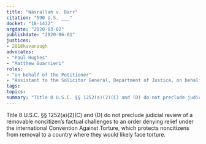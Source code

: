 ```yaml
---
title: "Nasrallah v. Barr"
citation: "590 U.S. ___"
docket: "18-1432"
argdate: "2020-03-02"
publishdate: "2020-06-01"
justices:
- 2018kavanaugh
advocates:
- "Paul Hughes"
- "Matthew Guarnieri"
roles:
- "on behalf of the Petitioner"
- "Assistant to the Solicitor General, Department of Justice, on behalf of the Respondent"
tags:
topics:
summary: "Title 8 U.S.C. §§ 1252(a)(2)(C) and (D) do not preclude judicial review of a removable noncitizen’s factual challenges to an order denying relief under the international Convention Against Torture, which protects noncitizens from removal to a country where they would likely face torture."
---
```

Title 8 U.S.C. §§ 1252(a)(2)(C) and (D) do not preclude judicial review of a removable noncitizen’s factual challenges to an order denying relief under the international Convention Against Torture, which protects noncitizens from removal to a country where they would likely face torture.